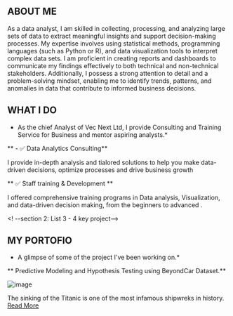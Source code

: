 
## ABOUT ME

As a data analyst, I am skilled in collecting, processing, and analyzing large sets of data to extract meaningful insights and support decision-making processes. My expertise involves using statistical methods, programming languages (such as Python or R), and data visualization tools to interpret complex data sets. I am proficient in creating reports and dashboards to communicate my findings effectively to both technical and non-technical stakeholders. Additionally, I possess a strong attention to detail and a problem-solving mindset, enabling me to identify trends, patterns, and anomalies in data that contribute to informed business decisions.

<!-- mention your top/relevant skill-core and soft skills -->

  ## WHAT I DO

 * As the chief Analyst of Vec Next Ltd, I provide Consulting and Training Service for Business and mentor aspiring analysts.* 

 ** - ✅ Data Analytics Consulting**

 I provide in-depth analysis and tialored solutions to help you make data-driven decisions, optimize processes and drive business growth

 ** ✅ Staff training & Development **

 I offered comprehensive training programs in Data analysis, Visualization, and data-driven decision making, from the beginners to advanced .

<! --section 2: List 3 - 4 key project-->

 ## MY PORTOFIO

 * A glimpse of some of the project I've been working on.*

** Predictive Modeling and Hypothesis Testing using BeyondCar Dataset.**
 
 ![image](assets/car2.jpeg)

 The sinking of the Titanic is one of the most infamous shipwreks in history.
[Read More](http://www.linkedin.com/pulse/predictive-modeling-hypothesis-testing-using-titanic-dataset-aniete)
